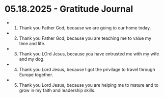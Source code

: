 # 05.18.2025 - Gratitude Journal

- 1. Thank you Father God, because we are going to our home today.
- 2. Thank you Father God, because you are teaching me to value my time and life.
- 3. Thank you LOrd Jesus, because you have entrusted me with my wife and my dog.
- 4. Thank you Lord Jesus, because I got the privilage to travel through Europe together.
- 5. Thank you Lord Jesus, because you are helping me to mature and to grow in my faith and leadership skills.
